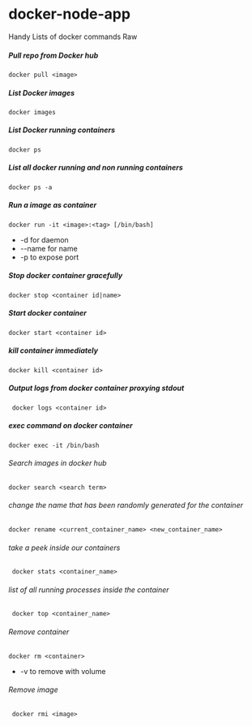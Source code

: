# docker-node-app
Handy Lists of docker commands Raw

##### Pull repo from Docker hub
`docker pull <image>`

##### List Docker images
`docker images`

##### List Docker running containers
`docker ps`

##### List all docker running and non running containers
`docker ps -a`

##### Run a image as container
`docker run -it <image>:<tag> [/bin/bash]` 
* -d for daemon
* --name for name
* -p to expose port  

##### Stop docker container gracefully
`docker stop <container id|name>`

##### Start docker container
`docker start <container id>`

##### kill container immediately
`docker kill <container id>`

##### Output logs from docker container proxying stdout
` docker logs <container id>`

##### exec command on docker container
`docker exec -it /bin/bash`

###### Search images in docker hub
`docker search <search term>`

######  change the name that has been randomly generated for the container
`docker rename <current_container_name> <new_container_name>`

###### take a peek inside our containers
` docker stats <container_name>`

######  list of all running processes inside the container
` docker top <container_name>`

###### Remove container 
`docker rm <container>`
* -v to remove with volume

###### Remove image
` docker rmi <image>`

